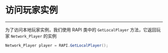 # 访问玩家实例
---

为了访问本地玩家实例，我们使用 RAPI 类中的 <code class="lang-csharp">GetLocalPlayer</code> 方法，它返回玩家 <code class="lang-csharp">Network_Player</code> 的实例
```csharp
Network_Player player = RAPI.GetLocalPlayer();
```